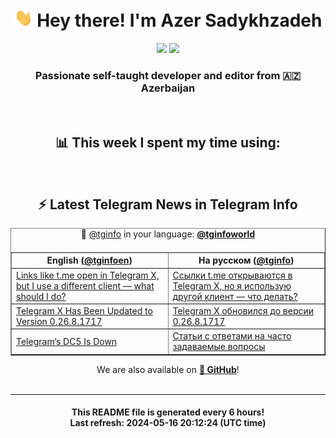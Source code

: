 <div align="center">
	<div>
		<h1>
      <img src="./assets/hi.gif" width="30px"> Hey there! I'm Azer Sadykhzadeh
    </h1>
    <img height="18" src="https://komarev.com/ghpvc/?username=sadykhzadeh&label=Views&color=2081c1&style=flat-square" />
		<a href="https://wakatime.com/Azer"> <img height="18" src="https://wakatime.com/badge/user/f80ae27a-c328-426f-a381-bc84136e2dd6.svg" /> </a>
    <h3>
      Passionate self-taught developer and editor from 🇦🇿 Azerbaijan
    </h3>
  </div>
  <br>

<h2>📊 This week I spent my time using:</h2>

<!--START_SECTION:waka-->
<!--END_SECTION:waka-->

<br>

<h2>⚡️ Latest Telegram News in Telegram Info</h2>
  <table border>
		<tr>
			<th width="50%">English (<a href="https://t.me/tginfoen">@tginfoen</a>)</th>
			<th>На русском (<a href="https://t.me/tginfo">@tginfo</a>)</th>
		</tr>
		<caption>🚩 <a href="https://t.me/tginfo">@tginfo</a> in your language: <a href="https://t.me/tginfoworld"><b>@tginfoworld</b></a><caption/>
  <tr><td><a href="https://t.me/tginfoen/1915">Links like t․me open in Telegram X, but I use a different client — what should I do?</a></td>
    <td><a href="https://t.me/tginfo/4019">Ссылки t․me открываются в Telegram X, но я использую другой клиент — что делать?</a></td></tr><tr><td><a href="https://t.me/tginfoen/1914">Telegram X Has Been Updated to Version  0.26.8.1717</a></td>
    <td><a href="https://t.me/tginfo/4018">Telegram X обновился до версии 0.26.8.1717</a></td></tr><tr><td><a href="https://t.me/tginfoen/1913">Telegram’s DC5 Is Down</a></td>
    <td><a href="https://t.me/tginfo/4017">Статьи с ответами на часто задаваемые вопросы</a></td></tr>
</table>
We are also available on <a href="https://github.com/tginfo"><b>🐙 GitHub</b></a>!
</div>

<br>
<hr>
<h4 align="center">This README file is generated <b>every 6 hours</b>!</br>Last refresh: <b>2024-05-16 20:12:24 (UTC time)</b></h4>
